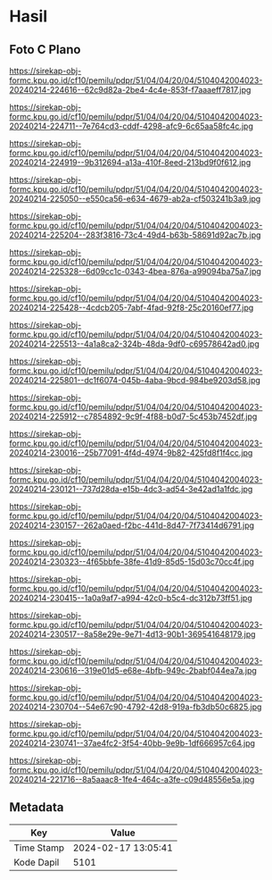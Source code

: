 # Hasil

## Foto C Plano

https://sirekap-obj-formc.kpu.go.id/cf10/pemilu/pdpr/51/04/04/20/04/5104042004023-20240214-224616--62c9d82a-2be4-4c4e-853f-f7aaaeff7817.jpg

https://sirekap-obj-formc.kpu.go.id/cf10/pemilu/pdpr/51/04/04/20/04/5104042004023-20240214-224711--7e764cd3-cddf-4298-afc9-6c65aa58fc4c.jpg

https://sirekap-obj-formc.kpu.go.id/cf10/pemilu/pdpr/51/04/04/20/04/5104042004023-20240214-224919--9b312694-a13a-410f-8eed-213bd9f0f612.jpg

https://sirekap-obj-formc.kpu.go.id/cf10/pemilu/pdpr/51/04/04/20/04/5104042004023-20240214-225050--e550ca56-e634-4679-ab2a-cf503241b3a9.jpg

https://sirekap-obj-formc.kpu.go.id/cf10/pemilu/pdpr/51/04/04/20/04/5104042004023-20240214-225204--283f3816-73c4-49d4-b63b-58691d92ac7b.jpg

https://sirekap-obj-formc.kpu.go.id/cf10/pemilu/pdpr/51/04/04/20/04/5104042004023-20240214-225328--6d09cc1c-0343-4bea-876a-a99094ba75a7.jpg

https://sirekap-obj-formc.kpu.go.id/cf10/pemilu/pdpr/51/04/04/20/04/5104042004023-20240214-225428--4cdcb205-7abf-4fad-92f8-25c20160ef77.jpg

https://sirekap-obj-formc.kpu.go.id/cf10/pemilu/pdpr/51/04/04/20/04/5104042004023-20240214-225513--4a1a8ca2-324b-48da-9df0-c69578642ad0.jpg

https://sirekap-obj-formc.kpu.go.id/cf10/pemilu/pdpr/51/04/04/20/04/5104042004023-20240214-225801--dc1f6074-045b-4aba-9bcd-984be9203d58.jpg

https://sirekap-obj-formc.kpu.go.id/cf10/pemilu/pdpr/51/04/04/20/04/5104042004023-20240214-225912--c7854892-9c9f-4f88-b0d7-5c453b7452df.jpg

https://sirekap-obj-formc.kpu.go.id/cf10/pemilu/pdpr/51/04/04/20/04/5104042004023-20240214-230016--25b77091-4f4d-4974-9b82-425fd8f1f4cc.jpg

https://sirekap-obj-formc.kpu.go.id/cf10/pemilu/pdpr/51/04/04/20/04/5104042004023-20240214-230121--737d28da-e15b-4dc3-ad54-3e42ad1a1fdc.jpg

https://sirekap-obj-formc.kpu.go.id/cf10/pemilu/pdpr/51/04/04/20/04/5104042004023-20240214-230157--262a0aed-f2bc-441d-8d47-7f73414d6791.jpg

https://sirekap-obj-formc.kpu.go.id/cf10/pemilu/pdpr/51/04/04/20/04/5104042004023-20240214-230323--4f65bbfe-38fe-41d9-85d5-15d03c70cc4f.jpg

https://sirekap-obj-formc.kpu.go.id/cf10/pemilu/pdpr/51/04/04/20/04/5104042004023-20240214-230415--1a0a9af7-a994-42c0-b5c4-dc312b73ff51.jpg

https://sirekap-obj-formc.kpu.go.id/cf10/pemilu/pdpr/51/04/04/20/04/5104042004023-20240214-230517--8a58e29e-9e71-4d13-90b1-369541648179.jpg

https://sirekap-obj-formc.kpu.go.id/cf10/pemilu/pdpr/51/04/04/20/04/5104042004023-20240214-230616--319e01d5-e68e-4bfb-949c-2babf044ea7a.jpg

https://sirekap-obj-formc.kpu.go.id/cf10/pemilu/pdpr/51/04/04/20/04/5104042004023-20240214-230704--54e67c90-4792-42d8-919a-fb3db50c6825.jpg

https://sirekap-obj-formc.kpu.go.id/cf10/pemilu/pdpr/51/04/04/20/04/5104042004023-20240214-230741--37ae4fc2-3f54-40bb-9e9b-1df666957c64.jpg

https://sirekap-obj-formc.kpu.go.id/cf10/pemilu/pdpr/51/04/04/20/04/5104042004023-20240214-221716--8a5aaac8-1fe4-464c-a3fe-c09d48556e5a.jpg


## Metadata

| Key        | Value               |
| ---------- | ------------------- |
| Time Stamp | 2024-02-17 13:05:41 |
| Kode Dapil | 5101                |



